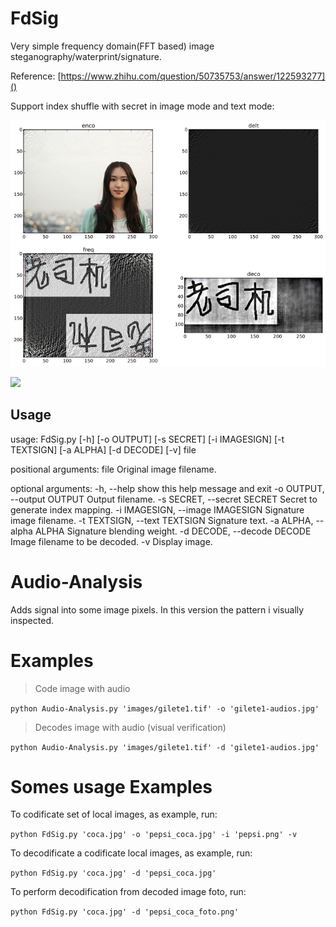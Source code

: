 FdSig
===

Very simple frequency domain(FFT based) image steganography/waterprint/signature.

Reference: [https://www.zhihu.com/question/50735753/answer/122593277]()

Support index shuffle with secret in image mode and text mode:

![](./sc_img.png)

![](./sc_text_secret.png)

Usage
---

usage: FdSig.py [-h] [-o OUTPUT] [-s SECRET] [-i IMAGESIGN] [-t TEXTSIGN]
                [-a ALPHA] [-d DECODE] [-v]
                file

positional arguments:
  file                  Original image filename.

optional arguments:
  -h, --help            show this help message and exit
  -o OUTPUT, --output OUTPUT
                        Output filename.
  -s SECRET, --secret SECRET
                        Secret to generate index mapping.
  -i IMAGESIGN, --image IMAGESIGN
                        Signature image filename.
  -t TEXTSIGN, --text TEXTSIGN
                        Signature text.
  -a ALPHA, --alpha ALPHA
                        Signature blending weight.
  -d DECODE, --decode DECODE
                        Image filename to be decoded.
  -v                    Display image.

Audio-Analysis
===
Adds signal into some image pixels. In this version the pattern i visually inspected.

Examples
====
> Code image with audio

`python Audio-Analysis.py 'images/gilete1.tif' -o 'gilete1-audios.jpg'`

> Decodes image with audio (visual verification)

`python Audio-Analysis.py 'images/gilete1.tif' -d 'gilete1-audios.jpg'`


Somes usage Examples
====

To codificate set of local images, as example, run:

`python FdSig.py 'coca.jpg' -o 'pepsi_coca.jpg' -i 'pepsi.png' -v`


To decodificate a codificate local images, as example, run:

`python FdSig.py 'coca.jpg' -d 'pepsi_coca.jpg'`

To perform decodification from decoded image foto, run:

`python FdSig.py 'coca.jpg' -d 'pepsi_coca_foto.png'`
